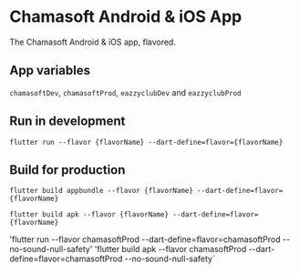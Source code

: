 # Chamasoft Android & iOS App

The Chamasoft Android & iOS app, flavored.

## App variables

`chamasoftDev`, `chamasoftProd`, `eazzyclubDev` and `eazzyclubProd`

## Run in development

`flutter run --flavor {flavorName} --dart-define=flavor={flavorName}`

## Build for production
`flutter build appbundle --flavor {flavorName} --dart-define=flavor={flavorName}`

`flutter build apk --flavor {flavorName} --dart-define=flavor={flavorName}`

'flutter run --flavor chamasoftProd --dart-define=flavor=chamasoftProd --no-sound-null-safety'
'flutter build apk --flavor chamasoftProd --dart-define=flavor=chamasoftProd --no-sound-null-safety`